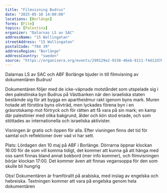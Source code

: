 ```yaml
---
title: "Filmvisning Budrus"
date: "2025-05-10 14:00:00"
locations: [Borlänge]
forms: [Film]
topics: [Palestina]
organizer: "Dalarnas LS av SAC"
addressName: "15 Wallingatan"
streetAddress: "15 Wallingatan"
postalCode: "784 39"
addressRegion: "Borlänge"
addressCountry: "sweden"
source: "https://organisera.org/events/299129e2-9158-46eb-8111-f4d12d70640b"
---
```

Dalarnas LS av SAC och ABF Borlänge bjuder in till filmvisning av dokumentären Budrus!

Dokumentären följer med de icke-väpnade motståndet som utspelade sig i den palestinska byn Budrus på Västbanken när den israeliska staten bestämde sig för att bygga en apartheidmur rakt igenom byns mark. Muren hotade att förstöra byns olivträd, men lyckades förena byn i en gräsrotskamp mot förtryck och för rätten att få vara på sin mark; en kamp där palestinier med olika bakgrund, ålder och kön stod enade, och som stöttades av internationella och israeliska aktivister.

Visningen är gratis och öppen för alla. Efter visningen finns det tid för samtal och reflektioner över vad vi har sett.

Plats: Lördagen den 10 maj på ABF i Borlänge. Dörrarna öppnar klockan 16:00 för de som vill komma tidigt, det kommer att kunna gå att hänga med oss samt finnas bland annat bokbord (mer info kommer), och filmvisningen börjar klockan 17:00. Det kommer även att finnas vegansoppa för den som skulle bli hungrig

Obs! Dokumentären är framförallt på arabiska, med inslag av engelska och hebreiska. Textningen kommer att vara på engelska genom hela dokumentären